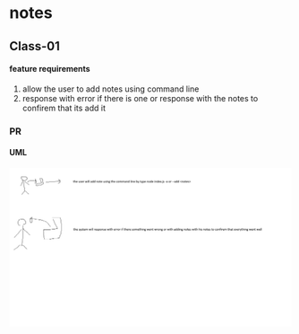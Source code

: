 # notes

## Class-01

#### feature requirements
1. allow the user to add notes using command line
2. response with error if there is one or response with the notes to confirem that its add it 

### PR


#### UML

![class01](./assets/class-01.png)